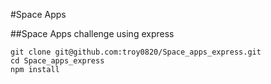#Space Apps 

##Space Apps challenge using express

```
git clone git@github.com:troy0820/Space_apps_express.git
cd Space_apps_express
npm install
```
